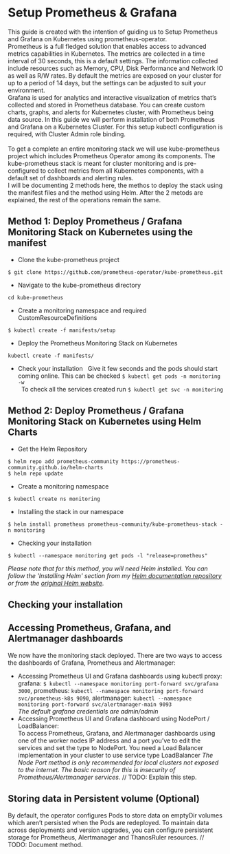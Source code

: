 # Setup Prometheus & Grafana

This guide is created with the intention of guiding us to Setup Prometheus and Grafana on Kubernetes using prometheus-operator.<br/>
Prometheus is a full fledged solution that enables access to advanced metrics capabilities in Kubernetes. The metrics are collected in a time interval of 30 seconds, this is a default settings. The information collected include resources such as Memory, CPU, Disk Performance and Network IO as well as R/W rates. By default the metrics are exposed on your cluster for up to a period of 14 days, but the settings can be adjusted to suit your environment.<br/>
Grafana is used for analytics and interactive visualization of metrics that’s collected and stored in Prometheus database. You can create custom charts, graphs, and alerts for Kubernetes cluster, with Prometheus being data source. In this guide we will perform installation of both Prometheus and Grafana on a Kubernetes Cluster. For this setup kubectl configuration is required, with Cluster Admin role binding.<br/>
<br/>
To get a complete an entire monitoring stack we will use kube-prometheus project which includes Prometheus Operator among its components. The kube-prometheus stack is meant for cluster monitoring and is pre-configured to collect metrics from all Kubernetes components, with a default set of dashboards and alerting rules.
<br/>
I will be documenting 2 methods here, the methos to deploy the stack using the manifest files and the method using Helm. After the 2 metods are explained, the rest of the operations remain the same.

## Method 1: Deploy Prometheus / Grafana Monitoring Stack on Kubernetes using the manifest

* Clone the kube-prometheus project
```
$ git clone https://github.com/prometheus-operator/kube-prometheus.git
```
* Navigate to the kube-prometheus directory
```
cd kube-prometheus
```
* Create a monitoring namespace and required CustomResourceDefinitions
```
$ kubectl create -f manifests/setup
```
* Deploy the Prometheus Monitoring Stack on Kubernetes
```
kubectl create -f manifests/
```
* Check your installation
&nbsp; Give it few seconds and the pods should start coming online. This can be checked ```$ kubectl get pods -n monitoring -w```<br/>
&nbsp; To check all the services created run ```$ kubectl get svc -n monitoring```

## Method 2: Deploy Prometheus / Grafana Monitoring Stack on Kubernetes using Helm Charts
* Get the Helm Repository
```
$ helm repo add prometheus-community https://prometheus-community.github.io/helm-charts
$ helm repo update
```
* Create a monitoring namespace
```
$ kubectl create ns monitoring
```
* Installing the stack in our namespace
```
$ helm install prometheus prometheus-community/kube-prometheus-stack -n monitoring
```
* Checking your installation
```
$ kubectl --namespace monitoring get pods -l "release=prometheus"
```
*Please note that for this method, you will need Helm installed. You can follow the 'Installing Helm' section from my [Helm documentation repository](https://github.com/hereishd/k8s_Tutorials/tree/main/Helm) or from the [original Helm website](https://helm.sh/docs/intro/install/).*

## Checking your installation


## Accessing Prometheus, Grafana, and Alertmanager dashboards
We now have the monitoring stack deployed. There are two ways to access the dashboards of Grafana, Prometheus and Alertmanager:
  * Accessing Prometheus UI and Grafana dashboards using kubectl proxy:<br/>
    grafana: ```$ kubectl --namespace monitoring port-forward svc/grafana 3000```, prometheus: ```kubectl --namespace monitoring port-forward svc/prometheus-k8s 9090```, alertmanager: ```kubectl --namespace monitoring port-forward svc/alertmanager-main 9093```
    <br/>*The default grafana credentials are admin/admin*
  * Accessing Prometheus UI and Grafana dashboard using NodePort / LoadBalancer:<br/>
    To access Prometheus, Grafana, and Alertmanager dashboards using one of the worker nodes IP address and a port you’ve to edit the services and set the type to NodePort.
    You need a Load Balancer implementation in your cluster to use service type LoadBalancer
    *The Node Port method is only recommended for local clusters not exposed to the internet. The basic reason for this is insecurity of Prometheus/Alertmanager services.*
    // TODO: Explain this step.
## Storing data in Persistent volume (Optional)
By default, the operator configures Pods to store data on emptyDir volumes which aren’t persisted when the Pods are redeployed. To maintain data across deployments and version upgrades, you can configure persistent storage for Prometheus, Alertmanager and ThanosRuler resources.
// TODO: Document method.